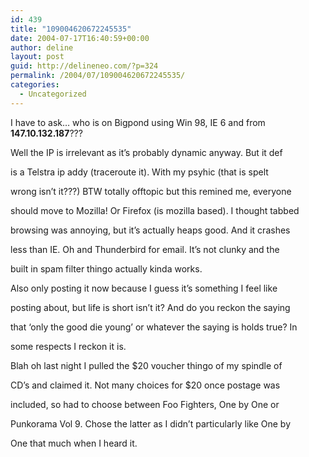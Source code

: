 ```yaml
---
id: 439
title: "109004620672245535"
date: 2004-07-17T16:40:59+00:00
author: deline
layout: post
guid: http://delineneo.com/?p=324
permalink: /2004/07/109004620672245535/
categories:
  - Uncategorized
---
```

I have to ask&#8230; who is on Bigpond using Win 98, IE 6 and from **147.10.132.187**???

Well the IP is irrelevant as it&#8217;s probably dynamic anyway. But it def

is a Telstra ip addy (traceroute it). With my psyhic (that is spelt

wrong isn&#8217;t it???) BTW totally offtopic but this remined me, everyone

should move to Mozilla! Or Firefox (is mozilla based). I thought tabbed

browsing was annoying, but it&#8217;s actually heaps good. And it crashes

less than IE. Oh and Thunderbird for email. It&#8217;s not clunky and the

built in spam filter thingo actually kinda works.

Also only posting it now because I guess it&#8217;s something I feel like

posting about, but life is short isn&#8217;t it? And do you reckon the saying

that &#8216;only the good die young&#8217; or whatever the saying is holds true? In

some respects I reckon it is.

Blah oh last night I pulled the $20 voucher thingo of my spindle of

CD&#8217;s and claimed it. Not many choices for $20 once postage was

included, so had to choose between Foo Fighters, One by One or

Punkorama Vol 9. Chose the latter as I didn&#8217;t particularly like One by

One that much when I heard it.
